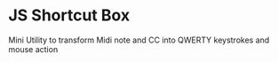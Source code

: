# JS Shortcut Box
Mini Utility to transform Midi note and CC into QWERTY keystrokes and mouse action
